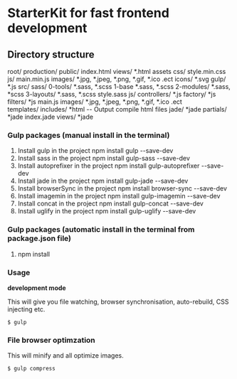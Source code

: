 StarterKit for fast frontend development
========================================

## Directory structure


root/
	production/
		public/
			index.html
		views/
			*.html
		assets
			css/
				style.min.css
			js/
				main.min.js
			images/
				*.jpg, *.jpeg, *.png, *.gif, *.ico .ect
			icons/
				*.svg
	gulp/
		*.js
	src/
		sass/
			0-tools/
				*.sass, *.scss
			1-base
				*.sass, *.scss
			2-modules/
				*.sass, *scss
			3-layouts/
				*.sass, *.scss
			style.sass
		js/
			controllers/
				*.js
			factory/
				*js
			filters/
				*js
			main.js
		images/
			*.jpg, *.jpeg, *.png, *.gif, *.ico .ect		
		templates/
			includes/
				*html -- Output compile html files
			jade/
				*jade
			partials/
				*jade
			index.jade
		views/
			*jade


### Gulp packages (manual install in the terminal)

1. Install gulp in the project npm install gulp --save-dev
2. Install sass in the project npm install gulp-sass --save-dev
3. Install autoprefixer in the project npm install gulp-autoprefixer --save-dev
4. Install jade in the project npm install gulp-jade --save-dev
5. Install browserSync in the project npm install browser-sync --save-dev
6. Install imagemin in the project npm install gulp-imagemin --save-dev
7. Install concat in the project npm install gulp-concat --save-dev
8. Install uglify in the project npm install gulp-uglify --save-dev

### Gulp packages (automatic install in the terminal from package.json file)

1. npm install


### Usage

**development mode**

This will give you file watching, browser synchronisation, auto-rebuild, CSS injecting etc.

```shell
$ gulp
```
### File browser optimzation

This will minify and all optimize images.

```shell
$ gulp compress
```